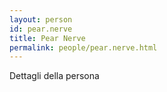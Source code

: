 ```yaml
---
layout: person
id: pear.nerve
title: Pear Nerve
permalink: people/pear.nerve.html
---
```


Dettagli della persona